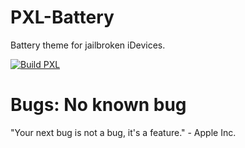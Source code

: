 # PXL-Battery 
 Battery theme for jailbroken iDevices.
 
[![Build PXL](https://github.com/turannul/pxl-development/actions/workflows/Build-PXL.yml/badge.svg)](https://github.com/turannul/pxl-development/actions/workflows/Build-PXL.yml)

# Bugs: No known bug
"Your next bug is not a bug, it's a feature." - Apple Inc.
